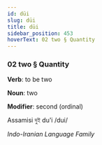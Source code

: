 ```yaml
---
id: düi
slug: düi
title: düi
sidebar_position: 453
hoverText: 02 two § Quantity
---
```


### 02 two § Quantity

**Verb**: to be two

**Noun**: two

**Modifier**: second (ordinal)

Assamisi দুই du'i /dui/

*Indo-Iranian Language Family*